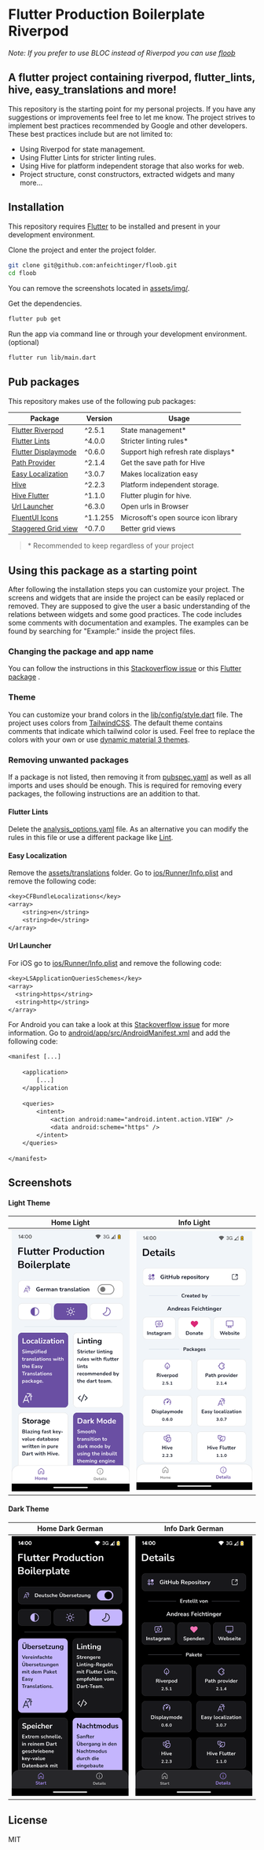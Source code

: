 # Flutter Production Boilerplate Riverpod

*Note: If you prefer to use BLOC instead of Riverpod you can use [floob](https://github.com/anfeichtinger/flutter_production_boilerplate)*

## A flutter project containing riverpod, flutter_lints, hive, easy_translations and more!

This repository is the starting point for my personal projects. If you have any suggestions or
improvements feel free to let me know. The project strives to implement best practices recommended
by Google and other developers. These best practices include but are not limited to:

- Using Riverpod for state management.
- Using Flutter Lints for stricter linting rules.
- Using Hive for platform independent storage that also works for web.
- Project structure, const constructors, extracted widgets and many more...

## Installation

This repository requires [Flutter](https://flutter.dev/docs/get-started/install) to be installed and
present in your development environment.

Clone the project and enter the project folder.

```sh
git clone git@github.com:anfeichtinger/floob.git
cd floob
```

You can remove the screenshots located in [assets/img/](./assets/img).

Get the dependencies.

```sh
flutter pub get
```

Run the app via command line or through your development environment. (optional)

```sh
flutter run lib/main.dart
```

## Pub packages

This repository makes use of the following pub packages:

| Package                                                                     | Version  | Usage                                |
|-----------------------------------------------------------------------------|----------|--------------------------------------|
| [Flutter Riverpod](https://pub.dev/packages/flutter_riverpod)               | ^2.5.1   | State management*                    |
| [Flutter Lints](https://pub.dev/packages/flutter_lints)                     | ^4.0.0   | Stricter linting rules*              |
| [Flutter Displaymode](https://pub.dev/packages/flutter_displaymode)         | ^0.6.0   | Support high refresh rate displays*  |
| [Path Provider](https://pub.dev/packages/path_provider)                     | ^2.1.4   | Get the save path for Hive           |
| [Easy Localization](https://pub.dev/packages/easy_localization)             | ^3.0.7   | Makes localization easy              |
| [Hive](https://pub.dev/packages/hive)                                       | ^2.2.3   | Platform independent storage.        |
| [Hive Flutter](https://pub.dev/packages/hive_flutter)                       | ^1.1.0   | Flutter plugin for hive.             |
| [Url Launcher](https://pub.dev/packages/url_launcher)                       | ^6.3.0   | Open urls in Browser                 |
| [FluentUI Icons](https://pub.dev/packages/fluentui_system_icons)            | ^1.1.255 | Microsoft's open source icon library |
| [Staggered Grid view](https://pub.dev/packages/flutter_staggered_grid_view) | ^0.7.0   | Better grid views                    |

> \* Recommended to keep regardless of your project

## Using this package as a starting point

After following the installation steps you can customize your project. The screens and widgets that
are inside the project can be easily replaced or removed. They are supposed to give the user a basic
understanding of the relations between widgets and some good practices. The code includes some
comments with documentation and examples. The examples can be found by searching for "Example:"
inside the project files.

### Changing the package and app name

You can follow the instructions in this [Stackoverflow issue](https://stackoverflow.com/a/51550358) or this [Flutter package](https://pub.dev/packages/change_app_package_name) .

### Theme

You can customize your brand colors in the [lib/config/style.dart](./lib/config/style.dart) file.
The project uses colors from [TailwindCSS](https://tailwindcss.com/docs/customizing-colors). The default theme contains comments that indicate which tailwind color is used. Feel free to replace the colors with your own or use [dynamic material 3 themes](https://github.com/material-foundation/flutter-packages/tree/main/packages/dynamic_color).

### Removing unwanted packages

If a package is not listed, then removing it from [pubspec.yaml](./pubspec.yaml) as well as all
imports and uses should be enough. This is required for removing every packages, the following
instructions are an addition to that.

#### Flutter Lints

Delete the [analysis_options.yaml](./analysis_options.yaml) file. As an alternative you can modify
the rules in this file or use a different package like [Lint](https://pub.dev/packages/lint).

#### Easy Localization

Remove the [assets/translations](./assets/translations) folder. Go
to [ios/Runner/Info.plist](./ios/Runner/Info.plist) and remove the following code:

```
<key>CFBundleLocalizations</key>
<array>
	<string>en</string>
   	<string>de</string>
</array>
```

#### Url Launcher

For iOS go to [ios/Runner/Info.plist](./ios/Runner/Info.plist) and remove the following code:

```
<key>LSApplicationQueriesSchemes</key>
<array>
  <string>https</string>
  <string>http</string>
</array>
```

For Android you can take a look at this [Stackoverflow issue](https://stackoverflow.com/a/65082750)
for more information. Go
to [android/app/src/AndroidManifest.xml](./android/app/src/main/AndroidManifest.xml) and add the
following code:

```
<manifest [...]

    <application>
        [...]
    </application
    
    <queries>
        <intent>
            <action android:name="android.intent.action.VIEW" />
            <data android:scheme="https" />
        </intent>
    </queries>

</manifest>
```

## Screenshots

#### Light Theme

| Home Light                                                                     | Info Light                                                                     |
|--------------------------------------------------------------------------------|--------------------------------------------------------------------------------|
| ![Home Light](./assets/img/home_light.png "The home page with a light theme.") | ![Info Light](./assets/img/info_light.png "The info page with a light theme.") |

#### Dark Theme

| Home Dark German                                                            | Info Dark German                                                            |
|-----------------------------------------------------------------------------|-----------------------------------------------------------------------------|
| ![Home Dark](./assets/img/home_dark.png "The home page with a dark theme.") | ![Info Dark](./assets/img/info_dark.png "The info page with a dark theme.") |

## License

MIT
